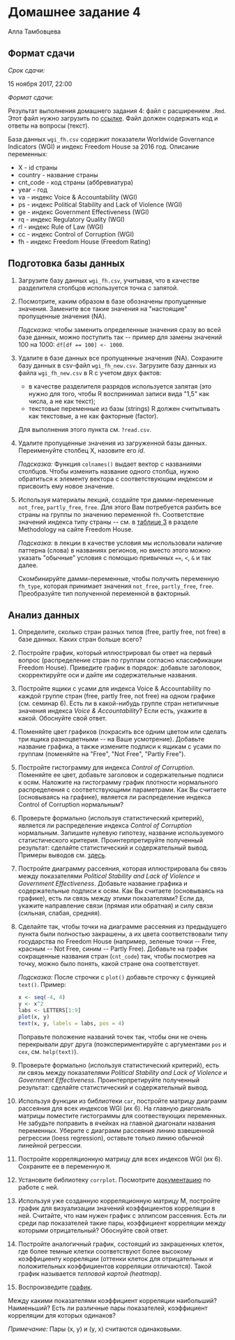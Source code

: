 Домашнее задание 4
================
Алла Тамбовцева

Формат сдачи
------------

*Срок сдачи:*

15 ноября 2017, 22:00

*Формат сдачи:*

Результат выполнения домашнего задания 4: файл с расширением `.Rmd`. Этот файл нужно загрузить по [ссылке](https://www.dropbox.com/request/YKbzyFqnMR7PL9Bwv4RG). Файл должен содержать код и ответы на вопросы (текст).

База данных `wgi_fh.csv` содержит показатели Worldwide Governance Indicators (WGI) и индекс Freedom House за 2016 год. Описание переменных:

-   X - id страны
-   country - название страны
-   cnt\_code - код страны (аббревиатура)
-   year - год
-   va - индекс Voice & Accountability (WGI)
-   ps - индекс Political Stability and Lack of Violence (WGI)
-   ge - индекс Government Effectiveness (WGI)
-   rq - индекс Regulatory Quality (WGI)
-   rl - индекс Rule of Law (WGI)
-   cc - индекс Control of Corruption (WGI)
-   fh - индекс Freedom House (Freedom Rating)

Подготовка базы данных
----------------------

1.  Загрузите базу данных `wgi_fh.csv`, учитывая, что в качестве разделителя столбцов используется точка с запятой.

2.  Посмотрите, каким образом в базе обозначены пропущенные значения. Замените все такие значения на "настоящие" пропущенные значения (NA).

    *Подсказка:* чтобы заменить определенные значения сразу во всей базе данных, можно поступить так -- пример для замены значений 100 на 1000: `df[df == 100] <- 1000`.

3.  Удалите в базе данных все пропущенные значения (NA). Сохраните базу данных в csv-файл `wgi_fh_new.csv`. Загрузите базу данных из файла `wgi_fh_new.csv` в R с учетом двух фактов:

    -   в качестве разделителя разрядов используется запятая (это нужно для того, чтобы R воспринимал записи вида "1,5" как числа, а не как текст);
    -   текстовые переменные из базы (strings) R должен считытывать как текстовые, а не как факторные (factor).

    Для выполнения этого пункта см. `?read.csv`.

4.  Удалите пропущенные значения из загруженной базы данных. Переименуйте столбец X, назовите его *id*.

    *Подсказка:* Функция `colnames()` выдает вектор с названиями столбцов. Чтобы изменить название одного столбца, нужно обратиться к элементу вектора с соответствующим индексом и присвоить ему новое значение.

5.  Используя материалы лекций, создайте три дамми-переменные `not_free`, `partly_free`, `free`. Для этого Вам потребуется разбить все страны на группы по значению переменной `fh`. Соответствие значений индекса типу страны -- см. в [таблице 3](https://freedomhouse.org/report/freedom-world-2016/methodology) в разделе Methodology на сайте Freedom House.

    *Подсказка:* в лекции в качестве условия мы использовали наличие паттерна (слова) в названиях регионов, но вместо этого можно указать "обычные" условия с помощью привычных `==`, `<`, `&` и так далее.

    Скомбинируйте дамми-переменные, чтобы получить переменную `fh_type`, которая принимает значения `not_free`, `partly_free`, `free`. Преобразуйте тип полученной переменной в факторный.

Анализ данных
-------------

1.  Определите, сколько стран разных типов (free, partly free, not free) в базе данных. Каких стран больше всего?

2.  Постройте график, который иллюстрировал бы ответ на первый вопрос (распределение стран по группам согласно классификации Freedom House). Приведите график в порядок: добавьте заголовок, скорректируйте оси и дайте им содержательные названия.

3.  Постройте ящики с усами для индекса Voice & Accountability по каждой группе стран (free, partly free, not free) на одном графике (см. семинар 6). Есть ли в какой-нибудь группе стран нетипичные значения индекса *Voice & Accountability*? Если есть, укажите в какой. Обоснуйте свой ответ.

4.  Поменяйте цвет графиков (покрасить все одним цветом или сделать три ящика разноцветными -- на Ваше усмотрение). Добавьте название графика, а также измените подписи к ящикам с усами по группам (поменяйте на "Free", "Not Free", "Partly Free").

5.  Постройте гистограмму для индекса *Control of Corruption*. Поменяйте ее цвет, добавьте заголовок и содержательные подписи к осям. Наложите на гистограмму график плотности нормального распределения с соответствующими параметрами. Как Вы считаете (основываясь на графике), является ли распределение индекса Control of Corruption нормальным?

6.  Проверьте формально (используя статистический критерий), является ли распределение индекса *Control of Corruption* нормальным. Запишите нулевую гипотезу, название используемого статистического критерия. Проинтерпретируйте полученный результат: сделайте статистический и содержательный вывод. Примеры выводов см. [здесь](https://github.com/allatambov/R-programming-4/tree/master/homeworks/hw4/interpretation.md).

7.  Постройте диаграмму рассеяния, которая иллюстрировала бы связь между показателями *Political Stability and Lack of Violence* и *Government Effectiveness*. Добавьте название графика и содержательные подписи к осям. Как Вы считаете (основываясь на графике), есть ли связь между этими показателями? Если да, укажите направление связи (прямая или обратная) и силу связи (сильная, слабая, средняя).

8.  Сделайте так, чтобы точки на диаграмме рассеяния из предыдущего пункта были полностью закрашены, а их цвета соответствовали типу государства по Freedom House (например, зеленые точки -- Free, красным -- Not Free, синим -- Partly Free). Добавьте на график сокращенные названия стран (`cnt_code`) так, чтобы посмотрев на точку, можно было понять, какой стране она соответствует.

    *Подсказка:* После строчки с `plot()` добавьте строчку с функцией `text()`. Пример:

    ``` r
    x <- seq(-4, 4)
    y <- x^2
    labs <- LETTERS[1:9]
    plot(x, y)
    text(x, y, labels = labs, pos = 4)
    ```

    Поправьте положение названий точек так, чтобы они не очень перекрывали друг друга (поэкспериментируйте с аргументами `pos` и `cex`, см. `help(text)`).

9.  Проверьте формально (используя статистический критерий), есть ли связь между показателями *Political Stability and Lack of Violence* и *Government Effectiveness*. Проинтерпретируйте полученный результат: сделайте статистический и содержательный вывод.

10. Используя функции из библиотеки `car`, постройте матрицу диаграмм рассеяния для всех индексов WGI (их 6). На главную диагональ матрицы поместите гистограммы для соотвествующих переменных. Не забудьте поправить в ячейках на главной диагонали названия переменных. Уберите с диаграмм рассеяния линию взвешенной регрессии (loess regression), оставьте только линию обычной линейной регрессии.

11. Постройте корреляционную матрицу для всех индексов WGI (их 6). Сохраните ее в переменную `M`.

12. Установите библиотеку `corrplot`. Посмотрите [документацию](https://cran.r-project.org/web/packages/corrplot/vignettes/corrplot-intro.html) по работе с ней.

13. Используя уже созданную корреляционную матрицу M, постройте график для визуализации значений коэффициентов корреляции в ней. Считайте, что нам нужен график с эллипсом рассеяния. Есть ли среди пар показателей такие пары, коэффициент корреляции между которыми отрицательный? Обоснуйте свой ответ.

14. Постройте аналогичный график, состоящий из закрашенных клеток, где более темные клетки соответствуют более высокому коэффициенту корреляции (оттенки клеток для отрицательных и положительных коэффициентов корреляции отличаются). Такой график называется *тепловой картой (heatmap)*.

15. Воспроизведите [график](https://github.com/allatambov/R-programming-4/tree/master/homeworks/hw4/corrm.png).

Между какими показателями коэффициент корреляции наибольший? Наименьший? Есть ли различные пары показателей, коэффициент корреляции для которых одинаков?

*Примечание:* Пары (x, y) и (y, x) считаются одинаковыми.
